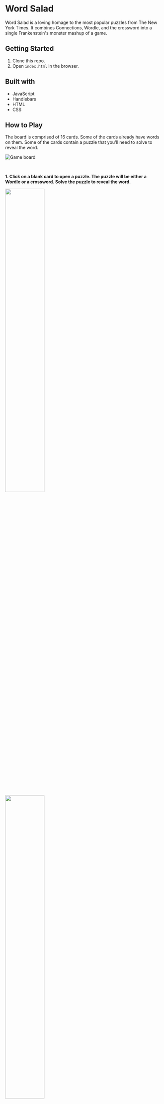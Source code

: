 # Word Salad

Word Salad is a loving homage to the most popular puzzles from The New York Times. It combines Connections, Wordle, and the crossword into a single Frankenstein's monster mashup of a game.

## Getting Started

1. Clone this repo.
2. Open `index.html` in the browser.

## Built with

* JavaScript
* Handlebars
* HTML
* CSS

## How to Play

The board is comprised of 16 cards. Some of the cards already have words on them. Some of the cards contain a puzzle that you'll need to solve to reveal the word.

![Game board](/images/screenshots/game_board.png)

<br>

**1. Click on a blank card to open a puzzle. The puzzle will be either a Wordle or a crossword. Solve the puzzle to reveal the word.**

<img src="images/screenshots/wordle_solved.png" width="50%">

<img src="images/screenshots/crossword_solved.png" width="50%">  

<br>

**2. After all the words have been revealed, select a group of four cards that have something in common.**

![Game board](/images/screenshots/selected_cards.png)

<br>

**3. If you select the correct group of cards, a category will be revealed.**

![Game board](/images/screenshots/one_category_solved.png)

<br>

**4. Continue selecting groups of four cards until you've found all the categories.**

![Game board](/images/screenshots/all_categories_solved.png)

## Features
### Connections
**Solving puzzles**
* After you solve a puzzle, the word will appear on the card in black text.
* If you don't solve the puzzle, the word will appear on the card in red text.

**Selecting cards**
* You can only select four cards at a time.
* You can't guess the same set of cards twice.
* You can make up to three incorrect attempts to guess all the categories.

---

### Wordle
* When you submit a word, tile colors change to show you how close you are to getting the correct word.
  * Green - The letter is in the correct position
  * Yellow - The word contains that letter but it is in the incorrect position
  * Gray - The word does not contain that letter
* You can't guess the same word twice.
* The word you submit must be in the Wordle dictionary.

---

### Crossword
* You can't guess the same word twice.
* You have four chances to guess a word.

## Potential Roadmap

- [ ] Game summary that shows number of wordles, crosswords, and connections solved
- [ ] More robust Crossword
  - [ ] After each guess, show the letters that are correct
  - [ ] User can't enter a new value for letters that are correct
- [ ] After the connections game has been played, the board flips over and turns into different puzzles:
  - [ ] Sudoku
  - [ ] Spelling Bee
  - [ ] Strands
- [ ] User can close an incomplete puzzle and continue solving it
- [ ] More robust animations
- [ ] Game data is stored in database
- [ ] Track usage data

## Answer Key

```
GAME 1

CORE: [HEART (wordle), CRUX (crossword clue: "Gist"), ESSENCE, SUBSTANCE]

COMPLICATED: [MESSY (wordle), BAROQUE (crossword clue: "Music style popularized by Bach"), COMPLEX, ELABORATE]

SYMBOLS USED IN MAKING LISTS: [ARROW (wordle), BULLET (crossword clue: "Muggsy Bogues or Manute Bol, once), CHECKBOX, HYPHEN]

WHAT 'CROSS' MIGHT MEAN: [ANGRY (wordle), CRUCIFIX (crossword clue: "One of those 'T' necklaces, maybe"), BETRAY, HYBRID]
```
```
LATIN WORDS: [CARPE (wordle), QUID (crossword clue: "A pound across the pond, perhaps"), ERGO, VOX]

PACK (AWAY) FOR FUTURE USE: [STORE (wordle), SQUIRREL (crossword clue: "________ Nut Zippers"), STASH, STOW]

________ GAME: [SQUID (wordle), ARCADE (crossword clue: "where you might find Ms. Pac-Man"), BLAME, NUMBERS]

ADJECTIVES FOR ASSETS: [TOXIC (wordle), FROZEN (crossword clue: "Ice cold"), FIXED, LIQUID]
```
```
HIGHLY SKILLED: [ADEPT (wordle), ACE (crossword clue: "Part of a winning pair in blackjack"), MAESTRO, HOTSHOT]

KINDS OF CAKE: [POUND (wordle), CRUMB (crossword clue: "The soft part of bread"), MARBLE, BIRTHDAY]

TANGIBLE: [SOLID (wordle), MATERIAL (crossword clue: "Half of a moniker for Madonna"), CONCRETE, REAL]

THINGS YOU CAN THROW IN METAPHORS: [PARTY (wordle), WRENCH (crossword clue: "To pull or twist"), CURVEBALL, TANTRUM]
```
